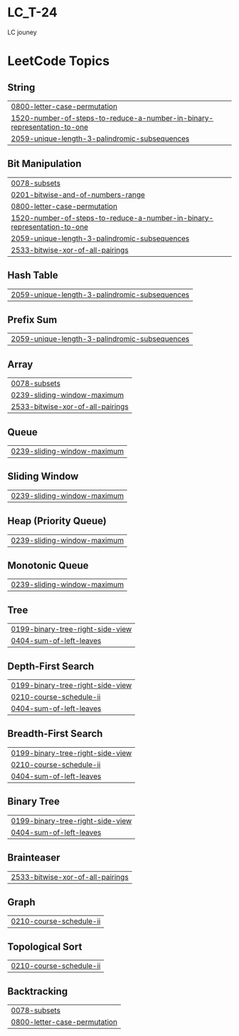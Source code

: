 # LC_T-24
LC jouney

<!---LeetCode Topics Start-->
# LeetCode Topics
## String
|  |
| ------- |
| [0800-letter-case-permutation](https://github.com/sriramrknp/LC_T-24/tree/master/0800-letter-case-permutation) |
| [1520-number-of-steps-to-reduce-a-number-in-binary-representation-to-one](https://github.com/sriramrknp/LC_T-24/tree/master/1520-number-of-steps-to-reduce-a-number-in-binary-representation-to-one) |
| [2059-unique-length-3-palindromic-subsequences](https://github.com/sriramrknp/LC_T-24/tree/master/2059-unique-length-3-palindromic-subsequences) |
## Bit Manipulation
|  |
| ------- |
| [0078-subsets](https://github.com/sriramrknp/LC_T-24/tree/master/0078-subsets) |
| [0201-bitwise-and-of-numbers-range](https://github.com/sriramrknp/LC_T-24/tree/master/0201-bitwise-and-of-numbers-range) |
| [0800-letter-case-permutation](https://github.com/sriramrknp/LC_T-24/tree/master/0800-letter-case-permutation) |
| [1520-number-of-steps-to-reduce-a-number-in-binary-representation-to-one](https://github.com/sriramrknp/LC_T-24/tree/master/1520-number-of-steps-to-reduce-a-number-in-binary-representation-to-one) |
| [2059-unique-length-3-palindromic-subsequences](https://github.com/sriramrknp/LC_T-24/tree/master/2059-unique-length-3-palindromic-subsequences) |
| [2533-bitwise-xor-of-all-pairings](https://github.com/sriramrknp/LC_T-24/tree/master/2533-bitwise-xor-of-all-pairings) |
## Hash Table
|  |
| ------- |
| [2059-unique-length-3-palindromic-subsequences](https://github.com/sriramrknp/LC_T-24/tree/master/2059-unique-length-3-palindromic-subsequences) |
## Prefix Sum
|  |
| ------- |
| [2059-unique-length-3-palindromic-subsequences](https://github.com/sriramrknp/LC_T-24/tree/master/2059-unique-length-3-palindromic-subsequences) |
## Array
|  |
| ------- |
| [0078-subsets](https://github.com/sriramrknp/LC_T-24/tree/master/0078-subsets) |
| [0239-sliding-window-maximum](https://github.com/sriramrknp/LC_T-24/tree/master/0239-sliding-window-maximum) |
| [2533-bitwise-xor-of-all-pairings](https://github.com/sriramrknp/LC_T-24/tree/master/2533-bitwise-xor-of-all-pairings) |
## Queue
|  |
| ------- |
| [0239-sliding-window-maximum](https://github.com/sriramrknp/LC_T-24/tree/master/0239-sliding-window-maximum) |
## Sliding Window
|  |
| ------- |
| [0239-sliding-window-maximum](https://github.com/sriramrknp/LC_T-24/tree/master/0239-sliding-window-maximum) |
## Heap (Priority Queue)
|  |
| ------- |
| [0239-sliding-window-maximum](https://github.com/sriramrknp/LC_T-24/tree/master/0239-sliding-window-maximum) |
## Monotonic Queue
|  |
| ------- |
| [0239-sliding-window-maximum](https://github.com/sriramrknp/LC_T-24/tree/master/0239-sliding-window-maximum) |
## Tree
|  |
| ------- |
| [0199-binary-tree-right-side-view](https://github.com/sriramrknp/LC_T-24/tree/master/0199-binary-tree-right-side-view) |
| [0404-sum-of-left-leaves](https://github.com/sriramrknp/LC_T-24/tree/master/0404-sum-of-left-leaves) |
## Depth-First Search
|  |
| ------- |
| [0199-binary-tree-right-side-view](https://github.com/sriramrknp/LC_T-24/tree/master/0199-binary-tree-right-side-view) |
| [0210-course-schedule-ii](https://github.com/sriramrknp/LC_T-24/tree/master/0210-course-schedule-ii) |
| [0404-sum-of-left-leaves](https://github.com/sriramrknp/LC_T-24/tree/master/0404-sum-of-left-leaves) |
## Breadth-First Search
|  |
| ------- |
| [0199-binary-tree-right-side-view](https://github.com/sriramrknp/LC_T-24/tree/master/0199-binary-tree-right-side-view) |
| [0210-course-schedule-ii](https://github.com/sriramrknp/LC_T-24/tree/master/0210-course-schedule-ii) |
| [0404-sum-of-left-leaves](https://github.com/sriramrknp/LC_T-24/tree/master/0404-sum-of-left-leaves) |
## Binary Tree
|  |
| ------- |
| [0199-binary-tree-right-side-view](https://github.com/sriramrknp/LC_T-24/tree/master/0199-binary-tree-right-side-view) |
| [0404-sum-of-left-leaves](https://github.com/sriramrknp/LC_T-24/tree/master/0404-sum-of-left-leaves) |
## Brainteaser
|  |
| ------- |
| [2533-bitwise-xor-of-all-pairings](https://github.com/sriramrknp/LC_T-24/tree/master/2533-bitwise-xor-of-all-pairings) |
## Graph
|  |
| ------- |
| [0210-course-schedule-ii](https://github.com/sriramrknp/LC_T-24/tree/master/0210-course-schedule-ii) |
## Topological Sort
|  |
| ------- |
| [0210-course-schedule-ii](https://github.com/sriramrknp/LC_T-24/tree/master/0210-course-schedule-ii) |
## Backtracking
|  |
| ------- |
| [0078-subsets](https://github.com/sriramrknp/LC_T-24/tree/master/0078-subsets) |
| [0800-letter-case-permutation](https://github.com/sriramrknp/LC_T-24/tree/master/0800-letter-case-permutation) |
<!---LeetCode Topics End-->